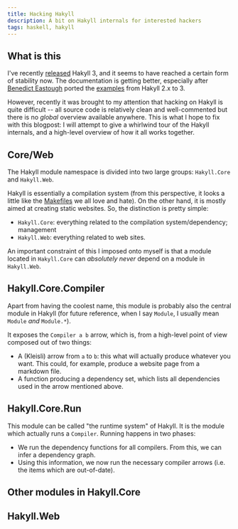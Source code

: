 ```yaml
---
title: Hacking Hakyll
description: A bit on Hakyll internals for interested hackers
tags: haskell, hakyll
---
```


What is this
------------

I've recently [released] Hakyll 3, and it seems to have reached a certain form
of stability now. The documentation is getting better, especially after
[Benedict Eastough] ported the [examples] from Hakyll 2.x to 3.

However, recently it was brought to my attention that hacking on Hakyll is quite
difficult -- all source code is relatively clean and well-commented but there is
no *global* overview available anywhere. This is what I hope to fix with this
blogpost: I will attempt to give a whirlwind tour of the Hakyll internals, and a
high-level overview of how it all works together.

[released]: http://www.haskell.org/pipermail/web-devel/2011/000980.html
[Benedict Eastough]: http://extralogical.net/
[examples]: https://github.com/jaspervdj/hakyll/tree/master/examples

Core/Web
--------

The Hakyll module namespace is divided into two large groups: `Hakyll.Core` and
`Hakyll.Web`.

Hakyll is essentially a compilation system (from this perspective, it looks a
little like the [Makefiles] we all love and hate). On the other hand, it is
mostly aimed at creating static websites. So, the distinction is pretty simple:

- `Hakyll.Core`: everything related to the compilation system/dependency;
  management
- `Hakyll.Web`: everything related to web sites.

[Makefiles]: http://en.wikipedia.org/wiki/Make_(software)

An important constraint of this I imposed onto myself is that a module located
in `Hakyll.Core` can *absolutely never* depend on a module in `Hakyll.Web`.

Hakyll.Core.Compiler
--------------------

Apart from having the coolest name, this module is probably also the central
module in Hakyll (for future reference, when I say `Module`, I usually mean
`Module`
*and* `Module.*`).

It exposes the `Compiler a b` arrow, which is, from a high-level point of view
composed out of two things:

- A (Kleisli) arrow from `a` to `b`: this what will actually produce whatever
  you want. This could, for example, produce a website page from a markdown
  file.
- A function producing a dependency set, which lists all dependencies used in
  the arrow mentioned above.

Hakyll.Core.Run
---------------

This module can be called "the runtime system" of Hakyll. It is the module which
actually runs a `Compiler`. Running happens in two phases:

- We run the dependency functions for all compilers. From this, we can infer a
  dependency graph.
- Using this information, we now run the necessary compiler arrows (i.e. the
  items which are out-of-date).

Other modules in Hakyll.Core
----------------------------

Hakyll.Web
----------
